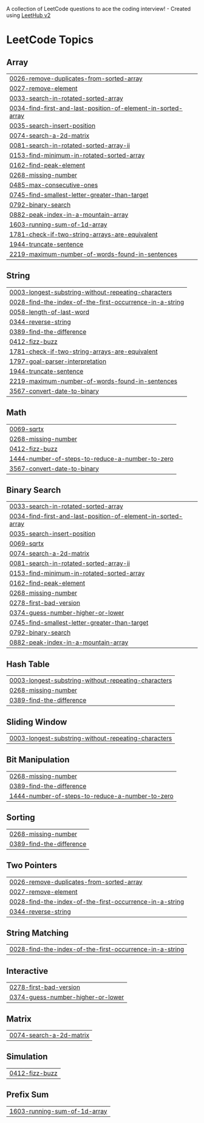 A collection of LeetCode questions to ace the coding interview! - Created using [LeetHub v2](https://github.com/arunbhardwaj/LeetHub-2.0)
<!---LeetCode Topics Start-->
# LeetCode Topics
## Array
|  |
| ------- |
| [0026-remove-duplicates-from-sorted-array](https://github.com/Ga-Kabilaish/My-Leetcode-Solutions/tree/master/0026-remove-duplicates-from-sorted-array) |
| [0027-remove-element](https://github.com/Ga-Kabilaish/My-Leetcode-Solutions/tree/master/0027-remove-element) |
| [0033-search-in-rotated-sorted-array](https://github.com/Ga-Kabilaish/My-Leetcode-Solutions/tree/master/0033-search-in-rotated-sorted-array) |
| [0034-find-first-and-last-position-of-element-in-sorted-array](https://github.com/Ga-Kabilaish/My-Leetcode-Solutions/tree/master/0034-find-first-and-last-position-of-element-in-sorted-array) |
| [0035-search-insert-position](https://github.com/Ga-Kabilaish/My-Leetcode-Solutions/tree/master/0035-search-insert-position) |
| [0074-search-a-2d-matrix](https://github.com/Ga-Kabilaish/My-Leetcode-Solutions/tree/master/0074-search-a-2d-matrix) |
| [0081-search-in-rotated-sorted-array-ii](https://github.com/Ga-Kabilaish/My-Leetcode-Solutions/tree/master/0081-search-in-rotated-sorted-array-ii) |
| [0153-find-minimum-in-rotated-sorted-array](https://github.com/Ga-Kabilaish/My-Leetcode-Solutions/tree/master/0153-find-minimum-in-rotated-sorted-array) |
| [0162-find-peak-element](https://github.com/Ga-Kabilaish/My-Leetcode-Solutions/tree/master/0162-find-peak-element) |
| [0268-missing-number](https://github.com/Ga-Kabilaish/My-Leetcode-Solutions/tree/master/0268-missing-number) |
| [0485-max-consecutive-ones](https://github.com/Ga-Kabilaish/My-Leetcode-Solutions/tree/master/0485-max-consecutive-ones) |
| [0745-find-smallest-letter-greater-than-target](https://github.com/Ga-Kabilaish/My-Leetcode-Solutions/tree/master/0745-find-smallest-letter-greater-than-target) |
| [0792-binary-search](https://github.com/Ga-Kabilaish/My-Leetcode-Solutions/tree/master/0792-binary-search) |
| [0882-peak-index-in-a-mountain-array](https://github.com/Ga-Kabilaish/My-Leetcode-Solutions/tree/master/0882-peak-index-in-a-mountain-array) |
| [1603-running-sum-of-1d-array](https://github.com/Ga-Kabilaish/My-Leetcode-Solutions/tree/master/1603-running-sum-of-1d-array) |
| [1781-check-if-two-string-arrays-are-equivalent](https://github.com/Ga-Kabilaish/My-Leetcode-Solutions/tree/master/1781-check-if-two-string-arrays-are-equivalent) |
| [1944-truncate-sentence](https://github.com/Ga-Kabilaish/My-Leetcode-Solutions/tree/master/1944-truncate-sentence) |
| [2219-maximum-number-of-words-found-in-sentences](https://github.com/Ga-Kabilaish/My-Leetcode-Solutions/tree/master/2219-maximum-number-of-words-found-in-sentences) |
## String
|  |
| ------- |
| [0003-longest-substring-without-repeating-characters](https://github.com/Ga-Kabilaish/My-Leetcode-Solutions/tree/master/0003-longest-substring-without-repeating-characters) |
| [0028-find-the-index-of-the-first-occurrence-in-a-string](https://github.com/Ga-Kabilaish/My-Leetcode-Solutions/tree/master/0028-find-the-index-of-the-first-occurrence-in-a-string) |
| [0058-length-of-last-word](https://github.com/Ga-Kabilaish/My-Leetcode-Solutions/tree/master/0058-length-of-last-word) |
| [0344-reverse-string](https://github.com/Ga-Kabilaish/My-Leetcode-Solutions/tree/master/0344-reverse-string) |
| [0389-find-the-difference](https://github.com/Ga-Kabilaish/My-Leetcode-Solutions/tree/master/0389-find-the-difference) |
| [0412-fizz-buzz](https://github.com/Ga-Kabilaish/My-Leetcode-Solutions/tree/master/0412-fizz-buzz) |
| [1781-check-if-two-string-arrays-are-equivalent](https://github.com/Ga-Kabilaish/My-Leetcode-Solutions/tree/master/1781-check-if-two-string-arrays-are-equivalent) |
| [1797-goal-parser-interpretation](https://github.com/Ga-Kabilaish/My-Leetcode-Solutions/tree/master/1797-goal-parser-interpretation) |
| [1944-truncate-sentence](https://github.com/Ga-Kabilaish/My-Leetcode-Solutions/tree/master/1944-truncate-sentence) |
| [2219-maximum-number-of-words-found-in-sentences](https://github.com/Ga-Kabilaish/My-Leetcode-Solutions/tree/master/2219-maximum-number-of-words-found-in-sentences) |
| [3567-convert-date-to-binary](https://github.com/Ga-Kabilaish/My-Leetcode-Solutions/tree/master/3567-convert-date-to-binary) |
## Math
|  |
| ------- |
| [0069-sqrtx](https://github.com/Ga-Kabilaish/My-Leetcode-Solutions/tree/master/0069-sqrtx) |
| [0268-missing-number](https://github.com/Ga-Kabilaish/My-Leetcode-Solutions/tree/master/0268-missing-number) |
| [0412-fizz-buzz](https://github.com/Ga-Kabilaish/My-Leetcode-Solutions/tree/master/0412-fizz-buzz) |
| [1444-number-of-steps-to-reduce-a-number-to-zero](https://github.com/Ga-Kabilaish/My-Leetcode-Solutions/tree/master/1444-number-of-steps-to-reduce-a-number-to-zero) |
| [3567-convert-date-to-binary](https://github.com/Ga-Kabilaish/My-Leetcode-Solutions/tree/master/3567-convert-date-to-binary) |
## Binary Search
|  |
| ------- |
| [0033-search-in-rotated-sorted-array](https://github.com/Ga-Kabilaish/My-Leetcode-Solutions/tree/master/0033-search-in-rotated-sorted-array) |
| [0034-find-first-and-last-position-of-element-in-sorted-array](https://github.com/Ga-Kabilaish/My-Leetcode-Solutions/tree/master/0034-find-first-and-last-position-of-element-in-sorted-array) |
| [0035-search-insert-position](https://github.com/Ga-Kabilaish/My-Leetcode-Solutions/tree/master/0035-search-insert-position) |
| [0069-sqrtx](https://github.com/Ga-Kabilaish/My-Leetcode-Solutions/tree/master/0069-sqrtx) |
| [0074-search-a-2d-matrix](https://github.com/Ga-Kabilaish/My-Leetcode-Solutions/tree/master/0074-search-a-2d-matrix) |
| [0081-search-in-rotated-sorted-array-ii](https://github.com/Ga-Kabilaish/My-Leetcode-Solutions/tree/master/0081-search-in-rotated-sorted-array-ii) |
| [0153-find-minimum-in-rotated-sorted-array](https://github.com/Ga-Kabilaish/My-Leetcode-Solutions/tree/master/0153-find-minimum-in-rotated-sorted-array) |
| [0162-find-peak-element](https://github.com/Ga-Kabilaish/My-Leetcode-Solutions/tree/master/0162-find-peak-element) |
| [0268-missing-number](https://github.com/Ga-Kabilaish/My-Leetcode-Solutions/tree/master/0268-missing-number) |
| [0278-first-bad-version](https://github.com/Ga-Kabilaish/My-Leetcode-Solutions/tree/master/0278-first-bad-version) |
| [0374-guess-number-higher-or-lower](https://github.com/Ga-Kabilaish/My-Leetcode-Solutions/tree/master/0374-guess-number-higher-or-lower) |
| [0745-find-smallest-letter-greater-than-target](https://github.com/Ga-Kabilaish/My-Leetcode-Solutions/tree/master/0745-find-smallest-letter-greater-than-target) |
| [0792-binary-search](https://github.com/Ga-Kabilaish/My-Leetcode-Solutions/tree/master/0792-binary-search) |
| [0882-peak-index-in-a-mountain-array](https://github.com/Ga-Kabilaish/My-Leetcode-Solutions/tree/master/0882-peak-index-in-a-mountain-array) |
## Hash Table
|  |
| ------- |
| [0003-longest-substring-without-repeating-characters](https://github.com/Ga-Kabilaish/My-Leetcode-Solutions/tree/master/0003-longest-substring-without-repeating-characters) |
| [0268-missing-number](https://github.com/Ga-Kabilaish/My-Leetcode-Solutions/tree/master/0268-missing-number) |
| [0389-find-the-difference](https://github.com/Ga-Kabilaish/My-Leetcode-Solutions/tree/master/0389-find-the-difference) |
## Sliding Window
|  |
| ------- |
| [0003-longest-substring-without-repeating-characters](https://github.com/Ga-Kabilaish/My-Leetcode-Solutions/tree/master/0003-longest-substring-without-repeating-characters) |
## Bit Manipulation
|  |
| ------- |
| [0268-missing-number](https://github.com/Ga-Kabilaish/My-Leetcode-Solutions/tree/master/0268-missing-number) |
| [0389-find-the-difference](https://github.com/Ga-Kabilaish/My-Leetcode-Solutions/tree/master/0389-find-the-difference) |
| [1444-number-of-steps-to-reduce-a-number-to-zero](https://github.com/Ga-Kabilaish/My-Leetcode-Solutions/tree/master/1444-number-of-steps-to-reduce-a-number-to-zero) |
## Sorting
|  |
| ------- |
| [0268-missing-number](https://github.com/Ga-Kabilaish/My-Leetcode-Solutions/tree/master/0268-missing-number) |
| [0389-find-the-difference](https://github.com/Ga-Kabilaish/My-Leetcode-Solutions/tree/master/0389-find-the-difference) |
## Two Pointers
|  |
| ------- |
| [0026-remove-duplicates-from-sorted-array](https://github.com/Ga-Kabilaish/My-Leetcode-Solutions/tree/master/0026-remove-duplicates-from-sorted-array) |
| [0027-remove-element](https://github.com/Ga-Kabilaish/My-Leetcode-Solutions/tree/master/0027-remove-element) |
| [0028-find-the-index-of-the-first-occurrence-in-a-string](https://github.com/Ga-Kabilaish/My-Leetcode-Solutions/tree/master/0028-find-the-index-of-the-first-occurrence-in-a-string) |
| [0344-reverse-string](https://github.com/Ga-Kabilaish/My-Leetcode-Solutions/tree/master/0344-reverse-string) |
## String Matching
|  |
| ------- |
| [0028-find-the-index-of-the-first-occurrence-in-a-string](https://github.com/Ga-Kabilaish/My-Leetcode-Solutions/tree/master/0028-find-the-index-of-the-first-occurrence-in-a-string) |
## Interactive
|  |
| ------- |
| [0278-first-bad-version](https://github.com/Ga-Kabilaish/My-Leetcode-Solutions/tree/master/0278-first-bad-version) |
| [0374-guess-number-higher-or-lower](https://github.com/Ga-Kabilaish/My-Leetcode-Solutions/tree/master/0374-guess-number-higher-or-lower) |
## Matrix
|  |
| ------- |
| [0074-search-a-2d-matrix](https://github.com/Ga-Kabilaish/My-Leetcode-Solutions/tree/master/0074-search-a-2d-matrix) |
## Simulation
|  |
| ------- |
| [0412-fizz-buzz](https://github.com/Ga-Kabilaish/My-Leetcode-Solutions/tree/master/0412-fizz-buzz) |
## Prefix Sum
|  |
| ------- |
| [1603-running-sum-of-1d-array](https://github.com/Ga-Kabilaish/My-Leetcode-Solutions/tree/master/1603-running-sum-of-1d-array) |
<!---LeetCode Topics End-->